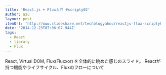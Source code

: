 ```yaml
---
title: 'React.js + Flux入門 #scripty02'
author: azu
layout: post
itemUrl: 'http://www.slideshare.net/techblogyahoo/reactjs-flux-scripty02'
date: '2014-12-23T07:06:07.944Z'
tags:
  - React
  - library
  - Flux
---
```

React, Virtual DOM, Flux(Fluxxor) を全体的に眺めた感じのスライド。 Reactが持つ機能やライフサイクル、Fluxのフローについて
